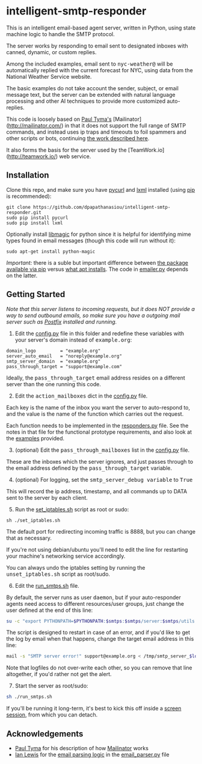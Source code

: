 intelligent-smtp-responder
==========================

This is an intelligent email-based agent server, written in Python,
using state machine logic to handle the SMTP protocol.

The server works by responding to email sent to designated inboxes with
canned, dynamic, or custom replies.

Among the included examples, email sent to <tt>nyc-weather@</tt> will be
automatically replied with the current forecast for NYC, using data from
the National Weather Service website.

The basic examples do not take account the sender, subject, or email
message text, but the server can be extended with natural language
processing and other AI techniques to provide more customized
auto-replies.

This code is loosely based on [Paul Tyma's](http://paultyma.blogspot.com/) [Mailinator]
(http://mailinator.com/) in that it does not support the full range
of SMTP commands, and instead uses ip traps and timeouts to foil
spammers and other scripts or bots, continuing [the work described here]( http://denis.papathanasiou.org/2011/11/11/re-creating-mailinator-in-python/).

It also forms the basis for the server used by the [TeamWork.io]
(http://teamwork.io/) web service.

Installation
------------

Clone this repo, and make sure you have [pycurl](http://pycurl.sourceforge.net/) and [lxml](http://lxml.de/) installed (using [pip](http://www.pip-installer.org/en/latest/) is recommended):

```
git clone https://github.com/dpapathanasiou/intelligent-smtp-responder.git
sudo pip install pycurl
sudo pip install lxml
```

Optionally install [libmagic](http://sourceforge.net/projects/libmagic/) for python since it is helpful for identifying mime types found in email messages (though this code will run without it):

```
sudo apt-get install python-magic
```

<i>Important:</i> there is a suble but important difference between [the package available via pip](http://pypi.python.org/pypi/python-magic/) versus [what apt installs](http://packages.ubuntu.com/search?keywords=python-magic). The code in [emailer.py](utils/emailer.py) depends on the latter.

Getting Started
---------------

 <i>Note that this server listens to incoming requests, but it does NOT
 provide a way to send outbound emails, so make sure you have a outgoing
 mail server such as [Postfix](http://www.postfix.org/) installed and running.</i>

 1. Edit the [config.py](config.py) file in this folder and redefine these variables with your server's domain instead of <tt>example.org</tt>:
```
domain_logo         = "example.org"
server_auto_email   = "noreply@example.org"
smtp_server_domain  = "example.org"
pass_through_target = "support@example.com"
```
 Ideally, the <tt>pass_through_target</tt> email address resides on a different server than the one running this code.

 2. Edit the <tt>action_mailboxes</tt> dict in the [config.py](config.py) file.

 Each key is the name of the inbox you want the server to auto-respond to, and the
 value is the name of the function which carries out the request. 

 Each function needs to be implemented in the [responders.py](agents/responders.py) file. See the notes in that file for the functional prototype requirements, and also look at the [examples](agents/responders.py#L72) provided.

 3. (optional) Edit the <tt>pass_through_mailboxes</tt> list in the [config.py](config.py) file. 

 These are the inboxes which the server ignores, and just passes through to the email address defined by the <tt>pass_through_target</tt> variable.

 4. (optional) For logging, set the <tt>smtp_server_debug variable</tt> to <tt>True</tt>

 This will record the ip address, timestamp, and all commands up to
 DATA sent to the server by each client.

 5. Run the [set_iptables.sh](set_iptables.sh) script as root or sudo: 
```
sh ./set_iptables.sh
```

 The default port for redirecting incoming traffic is 8888, but you can change that as necessary.
 
 If you're not using debian/ubuntu you'll need to edit the line for restarting your machine's networking service accordingly.

 You can always undo the iptables setting by running the <tt>unset_iptables.sh</tt> script as root/sudo.

 6. Edit the [run_smtps.sh](run_smtps.sh) file.

 By default, the server runs as user <tt>daemon</tt>, but if your auto-responder agents need access to different resources/user groups, just change the user defined at the end of this line:
```sh
su -c "export PYTHONPATH=$PYTHONPATH:$smtps:$smtps/server:$smtps/utils:$smtps/agents; python -c 'import smtp_server; smtp_server.start()' > /tmp/smtp_server_$logfile.log 2>&1" daemon
```

 The script is designed to restart in case of an error, and if you'd like to get the log by email when that happens, change the target email address in this line:
```sh
mail -s "SMTP server error!" support@example.org < /tmp/smtp_server_$logfile.log
```

 Note that logfiles do not over-write each other, so you can remove that line altogether, if you'd rather not get the alert.

 7. Start the server as root/sudo: 
```sh
sh ./run_smtps.sh
```

 If you'll be running it long-term, it's best to kick this off inside a [screen session](http://www.tldp.org/LDP/GNU-Linux-Tools-Summary/html/virtual-terminals.html), from which you can detach.

Acknowledgements
----------------

* [Paul Tyma](http://paultyma.blogspot.com/) for his description of how [Mailinator](http://mailinator.com/) works
* [Ian Lewis](https://github.com/IanLewis) for the [email parsing logic](http://www.ianlewis.org/en/parsing-email-attachments-python) in the [email_parser.py](server/email_parser.py) file
